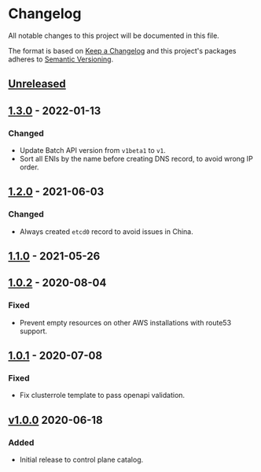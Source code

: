# Changelog

All notable changes to this project will be documented in this file.

The format is based on [Keep a Changelog](http://keepachangelog.com/en/1.0.0/)
and this project's packages adheres to [Semantic Versioning](http://semver.org/spec/v2.0.0.html).

## [Unreleased]

## [1.3.0] - 2022-01-13

### Changed

- Update Batch API version from `v1beta1` to `v1`.
- Sort all ENIs by the name before creating DNS record, to avoid wrong IP order.

## [1.2.0] - 2021-06-03

### Changed

- Always created `etcd0` record to avoid issues in China.

## [1.1.0] - 2021-05-26

## [1.0.2] - 2020-08-04

### Fixed

- Prevent empty resources on other AWS installations with route53 support.

## [1.0.1] - 2020-07-08

### Fixed

- Fix clusterrole template to pass openapi validation.

## [v1.0.0] 2020-06-18

### Added

- Initial release to control plane catalog.

[Unreleased]: https://github.com/giantswarm/route53-manager/compare/v1.3.0...HEAD
[1.3.0]: https://github.com/giantswarm/route53-manager/compare/v1.2.0...v1.3.0
[1.2.0]: https://github.com/giantswarm/route53-manager/compare/v1.1.0...v1.2.0
[1.1.0]: https://github.com/giantswarm/route53-manager/compare/v1.0.2...v1.1.0
[1.0.2]: https://github.com/giantswarm/route53-manager/compare/v1.0.1...v1.0.2
[1.0.1]: https://github.com/giantswarm/route53-manager/compare/v1.0.0...v1.0.1
[v1.0.0]: https://github.com/giantswarm/route53-manager/releases/tag/v1.0.0
